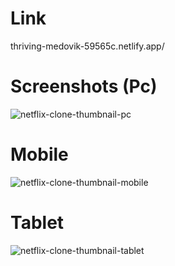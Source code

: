 # Link
thriving-medovik-59565c.netlify.app/
# Screenshots (Pc)
![netflix-clone-thumbnail-pc](https://github.com/Wsf03/NetflixClone/assets/136227424/2ab48a1d-f5ba-41cf-839a-52c16cde0292)
# Mobile 
![netflix-clone-thumbnail-mobile](https://github.com/Wsf03/NetflixClone/assets/136227424/df555b0a-e486-43ed-be60-9b94bce2caf1)
# Tablet
![netflix-clone-thumbnail-tablet](https://github.com/Wsf03/NetflixClone/assets/136227424/5cc1f2e2-52bd-4120-9f8b-54374fb83233)



